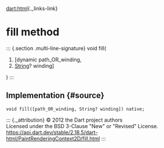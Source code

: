[dart:html](../../dart-html/dart-html-library){._links-link}

fill method
===========

::: {.section .multi-line-signature}
void fill(

1.  \[dynamic path\_OR\_winding,
2.  [String](../../dart-core/string-class)? winding\]

)
:::

Implementation {#source}
--------------

``` {.language-dart data-language="dart"}
void fill([path_OR_winding, String? winding]) native;
```

::: {._attribution}
© 2012 the Dart project authors\
Licensed under the BSD 3-Clause \"New\" or \"Revised\" License.\
<https://api.dart.dev/stable/2.18.5/dart-html/PaintRenderingContext2D/fill.html>
:::
